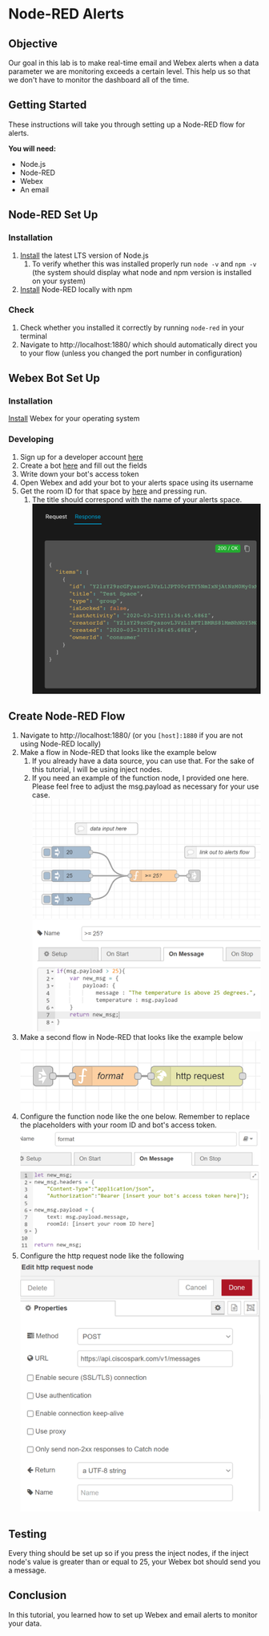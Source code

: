 # Node-RED Alerts

## Objective

Our goal in this lab is to make real-time email and Webex alerts when a data parameter we are monitoring exceeds a certain level. This help us so that we don't have to monitor the dashboard all of the time.

## Getting Started

These instructions will take you through setting up a Node-RED flow for alerts.

__You will need:__
* Node.js
* Node-RED
* Webex
* An email

## Node-RED Set Up

### Installation

1. [Install](https://nodejs.org/en/download/) the latest LTS version of Node.js
    1. To verify whether this was installed properly run ```node -v``` and ```npm -v``` (the system should display what node and npm version is installed on your system)
2. [Install](https://nodered.org/docs/getting-started/local) Node-RED locally with npm

### Check

1. Check whether you installed it correctly by running ```node-red``` in your terminal
2. Navigate to http://localhost:1880/ which should automatically direct you to your flow (unless you changed the port number in configuration)

## Webex Bot Set Up

### Installation

[Install](https://www.webex.com/downloads.html) Webex for your operating system

### Developing

1. Sign up for a developer account [here](https://developer.webex.com/)
2. Create a bot [here](https://developer.webex.com/my-apps/new) and fill out the fields
3. Write down your bot's access token
4. Open Webex and add your bot to your alerts space using its username
5. Get the room ID for that space by [here](https://developer.webex.com/docs/api/v1/rooms/list-rooms) and pressing run.
    1. The title should correspond with the name of your alerts space.
![alt text](images/listRoomsAPI.PNG "List Rooms API")

## Create Node-RED Flow

1. Navigate to http://localhost:1880/ (or you ```[host]:1880``` if you are not using Node-RED locally)
2. Make a flow in Node-RED that looks like the example below
    1. If you already have a data source, you can use that. For the sake of this tutorial, I will be using inject nodes.
    2. If you need an example of the function node, I provided one here. Please feel free to adjust the msg.payload as necessary for your use case.
![alt text](images/flow1.PNG "First Node-RED Flow")
![alt text](images/functionNode.PNG "Test Function Node")
3. Make a second flow in Node-RED that looks like the example below
![alt text](images/flow2.PNG "Second Node-RED Flow")
4. Configure the function node like the one below. Remember to replace the placeholders with your room ID and bot's access token.
![alt text](images/functionNode2.PNG "Format Function Node")
5. Configure the http request node like the following
![alt text](images/httpNode.PNG "HTTP Node Configuration")

## Testing

Every thing should be set up so if you press the inject nodes, if the inject node's value is greater than or equal to 25, your Webex bot should send you a message.

## Conclusion

In this tutorial, you learned how to set up Webex and email alerts to monitor your data.